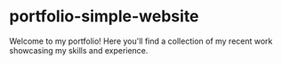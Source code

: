 # portfolio-simple-website
Welcome to my portfolio! Here you'll find a collection of my recent work showcasing my skills and experience.

